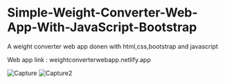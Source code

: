 # Simple-Weight-Converter-Web-App-With-JavaScript-Bootstrap
A weight converter web app donen with html,css,bootstrap and javascript

Web app link : weightconverterwebapp.netlify.app

![Capture](https://user-images.githubusercontent.com/45704141/85916546-9cd25000-b873-11ea-97c4-d00565740ff1.PNG)
![Capture2](https://user-images.githubusercontent.com/45704141/85916548-a065d700-b873-11ea-84be-4ef0711166a9.PNG)
